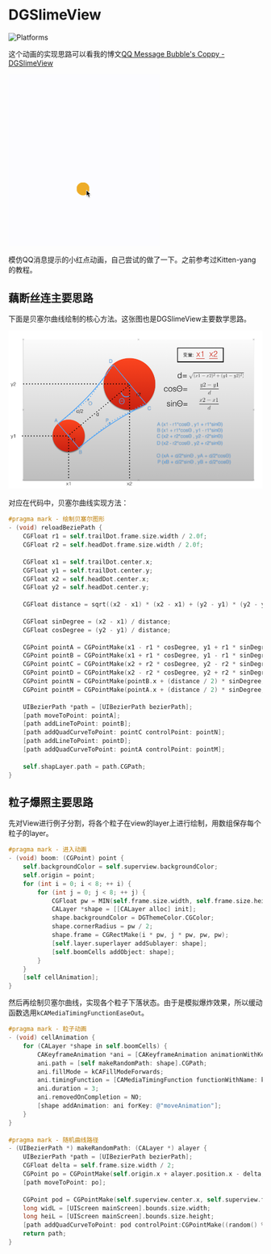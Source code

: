 # DGSlimeView

![Platforms](https://cocoapod-badges.herokuapp.com/p/MZTimerLabel/badge.png)

这个动画的实现思路可以看我的博文[QQ Message Bubble's Coppy - DGSlimeView](http://desgard.com/2016/05/28/DGSlimeView/)

<img src="/source/progress.gif" alt="img" width="300px">

模仿QQ消息提示的小红点动画，自己尝试的做了一下。之前参考过Kitten-yang的教程。

## 藕断丝连主要思路

下面是贝塞尔曲线绘制的核心方法。这张图也是DGSlimeView主要数学思路。

![img](/source/source1.png)

对应在代码中，贝塞尔曲线实现方法：

```Objective-C
#pragma mark - 绘制贝塞尔图形
- (void) reloadBeziePath {
    CGFloat r1 = self.trailDot.frame.size.width / 2.0f;
    CGFloat r2 = self.headDot.frame.size.width / 2.0f;
    
    CGFloat x1 = self.trailDot.center.x;
    CGFloat y1 = self.trailDot.center.y;
    CGFloat x2 = self.headDot.center.x;
    CGFloat y2 = self.headDot.center.y;
    
    CGFloat distance = sqrt((x2 - x1) * (x2 - x1) + (y2 - y1) * (y2 - y1));
    
    CGFloat sinDegree = (x2 - x1) / distance;
    CGFloat cosDegree = (y2 - y1) / distance;
    
    CGPoint pointA = CGPointMake(x1 - r1 * cosDegree, y1 + r1 * sinDegree);
    CGPoint pointB = CGPointMake(x1 + r1 * cosDegree, y1 - r1 * sinDegree);
    CGPoint pointC = CGPointMake(x2 + r2 * cosDegree, y2 - r2 * sinDegree);
    CGPoint pointD = CGPointMake(x2 - r2 * cosDegree, y2 + r2 * sinDegree);
    CGPoint pointN = CGPointMake(pointB.x + (distance / 2) * sinDegree, pointB.y + (distance / 2) * cosDegree);
    CGPoint pointM = CGPointMake(pointA.x + (distance / 2) * sinDegree, pointA.y + (distance / 2) * cosDegree);
    
    UIBezierPath *path = [UIBezierPath bezierPath];
    [path moveToPoint: pointA];
    [path addLineToPoint: pointB];
    [path addQuadCurveToPoint: pointC controlPoint: pointN];
    [path addLineToPoint: pointD];
    [path addQuadCurveToPoint: pointA controlPoint: pointM];
    
    self.shapLayer.path = path.CGPath;
}
```

## 粒子爆照主要思路

先对View进行例子分割，将各个粒子在view的layer上进行绘制，用数组保存每个粒子的layer。

```Objective-C
#pragma mark - 进入动画
- (void) boom: (CGPoint) point {
    self.backgroundColor = self.superview.backgroundColor;
    self.origin = point;
    for (int i = 0; i < 8; ++ i) {
        for (int j = 0; j < 8; ++ j) {
            CGFloat pw = MIN(self.frame.size.width, self.frame.size.height) / 8.f;
            CALayer *shape = [[CALayer alloc] init];
            shape.backgroundColor = DGThemeColor.CGColor;
            shape.cornerRadius = pw / 2;
            shape.frame = CGRectMake(i * pw, j * pw, pw, pw);
            [self.layer.superlayer addSublayer: shape];
            [self.boomCells addObject: shape];
        }
    }
    [self cellAnimation];
}
```

然后再绘制贝塞尔曲线，实现各个粒子下落状态。由于是模拟爆炸效果，所以缓动函数选用`kCAMediaTimingFunctionEaseOut`。

```Objective-C
#pragma mark - 粒子动画
- (void) cellAnimation {
    for (CALayer *shape in self.boomCells) {
        CAKeyframeAnimation *ani = [CAKeyframeAnimation animationWithKeyPath: @"position"];
        ani.path = [self makeRandomPath: shape].CGPath;
        ani.fillMode = kCAFillModeForwards;
        ani.timingFunction = [CAMediaTimingFunction functionWithName: kCAMediaTimingFunctionEaseOut];
        ani.duration = 3;
        ani.removedOnCompletion = NO;
        [shape addAnimation: ani forKey: @"moveAnimation"];
    }
}

#pragma mark - 随机曲线路径
- (UIBezierPath *) makeRandomPath: (CALayer *) alayer {
    UIBezierPath *path = [UIBezierPath bezierPath];
    CGFloat delta = self.frame.size.width / 2;
    CGPoint po = CGPointMake(self.origin.x + alayer.position.x - delta, self.origin.y + alayer.position.y - delta);
    [path moveToPoint: po];
    
    CGPoint pod = CGPointMake(self.superview.center.x, self.superview.frame.size.height * 4);
    long widL = [UIScreen mainScreen].bounds.size.width;
    long heiL = [UIScreen mainScreen].bounds.size.height;
    [path addQuadCurveToPoint: pod controlPoint:CGPointMake((random() % widL), random() % heiL)];
    return path;
}
```
